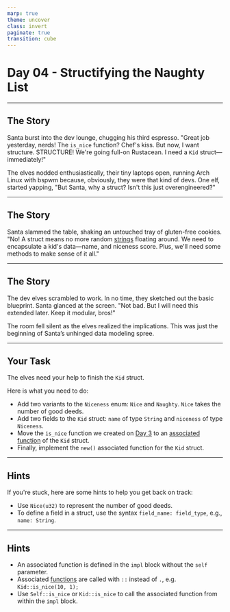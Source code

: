 ```yaml
---
marp: true
theme: uncover
class: invert
paginate: true
transition: cube
---
```


# Day 04 - Structifying the Naughty List

---

## The Story

Santa burst into the dev lounge, chugging his third espresso. "Great job yesterday, nerds! The `is_nice` function? Chef's kiss. But now, I want structure. STRUCTURE! We're going full-on Rustacean. I need a `Kid` struct—immediately!"

The elves nodded enthusiastically, their tiny laptops open, running Arch Linux with bspwm because, obviously, they were that kind of devs. One elf, started yapping, "But Santa, why a struct? Isn't this just overengineered?"

---

## The Story

Santa slammed the table, shaking an untouched tray of gluten-free cookies. "No! A struct means no more random [strings](https://www.rustfinity.com/learn/rust/ownership/strings-and-slices) floating around. We need to encapsulate a kid's data—name, and niceness score. Plus, we'll need some methods to make sense of it all."

---

## The Story

The dev elves scrambled to work. In no time, they sketched out the basic blueprint. Santa glanced at the screen. "Not bad. But I will need this extended later. Keep it modular, bros!"

The room fell silent as the elves realized the implications. This was just the beginning of Santa’s unhinged data modeling spree.

---

## Your Task

The elves need your help to finish the `Kid` struct.

Here is what you need to do:

- Add two variants to the `Niceness` enum: `Nice` and `Naughty`. `Nice` takes the number of good deeds.
- Add two fields to the `Kid` struct: `name` of type `String` and `niceness` of type `Niceness`.
- Move the `is_nice` function we created on [Day 3](https://www.rustfinity.com/practice/rust/challenges/aor-2024-3/description) to an [associated function](https://www.rustfinity.com/learn/rust/structs/implementing-methods#associated-functions) of the `Kid` struct.
- Finally, implement the `new()` associated function for the `Kid` struct.

---

## Hints

If you're stuck, here are some hints to help you get back on track:

- Use `Nice(u32)` to represent the number of good deeds.
- To define a field in a struct, use the syntax `field_name: field_type`, e.g., `name: String`.

---

## Hints

- An associated function is defined in the `impl` block without the `self` parameter.
- Associated [functions](https://www.rustfinity.com/learn/rust/the-programming-basics/functions) are called with `::` instead of `.`, e.g. `Kid::is_nice(10, 1);`
- Use `Self::is_nice` or `Kid::is_nice` to call the associated function from within the `impl` block.
